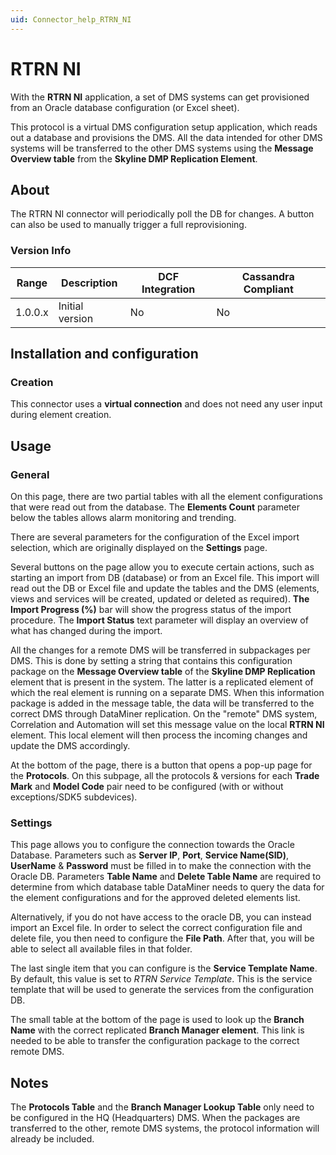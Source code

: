 ```yaml
---
uid: Connector_help_RTRN_NI
---
```


# RTRN NI

With the **RTRN NI** application, a set of DMS systems can get provisioned from an Oracle database configuration (or Excel sheet).

This protocol is a virtual DMS configuration setup application, which reads out a database and provisions the DMS. All the data intended for other DMS systems will be transferred to the other DMS systems using the **Message Overview table** from the **Skyline DMP Replication Element**.

## About

The RTRN NI connector will periodically poll the DB for changes. A button can also be used to manually trigger a full reprovisioning.

### Version Info

| **Range** | **Description** | **DCF Integration** | **Cassandra Compliant** |
|------------------|-----------------|---------------------|-------------------------|
| 1.0.0.x          | Initial version | No                  | No                      |

## Installation and configuration

### Creation

This connector uses a **virtual connection** and does not need any user input during element creation.

## Usage

### General

On this page, there are two partial tables with all the element configurations that were read out from the database. The **Elements Count** parameter below the tables allows alarm monitoring and trending.

There are several parameters for the configuration of the Excel import selection, which are originally displayed on the **Settings** page.

Several buttons on the page allow you to execute certain actions, such as starting an import from DB (database) or from an Excel file. This import will read out the DB or Excel file and update the tables and the DMS (elements, views and services will be created, updated or deleted as required). **The Import Progress (%)** bar will show the progress status of the import procedure. The **Import Status** text parameter will display an overview of what has changed during the import.

All the changes for a remote DMS will be transferred in subpackages per DMS. This is done by setting a string that contains this configuration package on the **Message Overview table** of the **Skyline DMP Replication** element that is present in the system. The latter is a replicated element of which the real element is running on a separate DMS. When this information package is added in the message table, the data will be transferred to the correct DMS through DataMiner replication. On the "remote" DMS system, Correlation and Automation will set this message value on the local **RTRN NI** element. This local element will then process the incoming changes and update the DMS accordingly.

At the bottom of the page, there is a button that opens a pop-up page for the **Protocols**. On this subpage, all the protocols & versions for each **Trade Mark** and **Model Code** pair need to be configured (with or without exceptions/SDK5 subdevices).

### Settings

This page allows you to configure the connection towards the Oracle Database. Parameters such as **Server IP**, **Port**, **Service Name(SID)**, **UserName** & **Password** must be filled in to make the connection with the Oracle DB. Parameters **Table Name** and **Delete Table Name** are required to determine from which database table DataMiner needs to query the data for the element configurations and for the approved deleted elements list.

Alternatively, if you do not have access to the oracle DB, you can instead import an Excel file. In order to select the correct configuration file and delete file, you then need to configure the **File Path**. After that, you will be able to select all available files in that folder.

The last single item that you can configure is the **Service Template Name**. By default, this value is set to *RTRN Service Template*. This is the service template that will be used to generate the services from the configuration DB.

The small table at the bottom of the page is used to look up the **Branch Name** with the correct replicated **Branch Manager element**. This link is needed to be able to transfer the configuration package to the correct remote DMS.

## Notes

The **Protocols Table** and the **Branch Manager Lookup Table** only need to be configured in the HQ (Headquarters) DMS. When the packages are transferred to the other, remote DMS systems, the protocol information will already be included.
